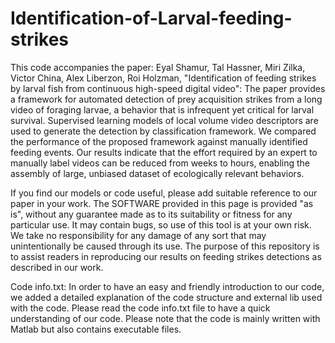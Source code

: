 # Identification-of-Larval-feeding-strikes

This code accompanies the paper:
Eyal Shamur, Tal Hassner, Miri Zilka, Victor China, Alex Liberzon, Roi Holzman, "Identification of feeding strikes by larval fish from continuous high-speed digital video":  The paper provides a framework for automated detection of prey acquisition strikes from a long video of foraging larvae, a behavior that is infrequent yet critical for larval survival. Supervised learning models of local volume video descriptors are used to generate the detection by classification framework.  We compared the performance of the proposed framework against manually identified feeding events. Our results indicate that the effort required by an expert to manually label videos can be reduced from weeks to hours, enabling the assembly of large, unbiased dataset of ecologically relevant behaviors. 

If you find our models or code useful, please add suitable reference to our paper in your work.
The SOFTWARE provided in this page is provided "as is", without any guarantee made as to its suitability or fitness for any particular use. It may contain bugs, so use of this tool is at your own risk. We take no responsibility for any damage of any sort that may unintentionally be caused through its use.
The purpose of this repository is to assist readers in reproducing our results on feeding strikes detections as described in our work.

Code info.txt: In order to have an easy and friendly introduction to our code, we added a detailed explanation of the code structure and external lib used with the code. Please read the code info.txt file to have a quick understanding of our code. Please note that the code is mainly written with Matlab but also contains executable files. 

